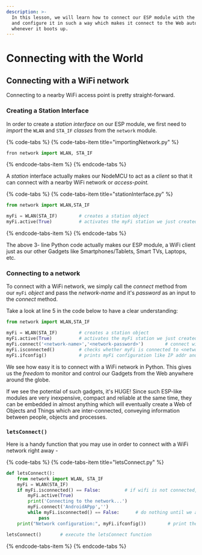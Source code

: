 ```yaml
---
description: >-
  In this lesson, we will learn how to connect our ESP module with the Internet
  and configure it in such a way which makes it connect to the Web automatically
  whenever it boots up.
---
```


# Connecting with the World

## Connecting with a WiFi network

Connecting to a nearby WiFi access point is pretty straight-forward.

### Creating a Station Interface

In order to create a _station_ _interface_ on our ESP module, we first need to _import_ the `WLAN` and `STA_IF` _classes_ from the `network` module.

{% code-tabs %}
{% code-tabs-item title="importingNetwork.py" %}
```python
fron network import WLAN, STA_IF
```
{% endcode-tabs-item %}
{% endcode-tabs %}

A _station_ interface actually makes our NodeMCU to act as a _client_ so that it can connect with a nearby WiFi network or _access-point._

{% code-tabs %}
{% code-tabs-item title="stationInterface.py" %}
```python
from network import WLAN,STA_IF

myFi = WLAN(STA_IF)        # creates a station object
myFi.active(True)          # activates the myFi station we just created
```
{% endcode-tabs-item %}
{% endcode-tabs %}

The above 3- line Python code actually makes our ESP module, a WiFi client just as our other Gadgets like Smartphones/Tablets, Smart TVs, Laptops, etc.

###  Connecting to a network

To connect with a WiFi network, we simply call the _connect_ method from our `myFi` _object_ and pass the _network-name_ and it's _password_ as an input to the _connect_ method. 

Take a look at line 5 in the code below to have a clear understanding:

```python
from network import WLAN,STA_IF

myFi = WLAN(STA_IF)        # creates a station object
myFi.active(True)          # activates the myFi station we just created
myFi.connect('<network-name>','<network-password>')        # connect with <network-name>
myFi.isconnected()         # checks whether myFi is connected to <network-name> or not
myFi.ifconfig()            # prints myFi configuration like IP addr and other network details
```

We see how easy it is to connect with a WiFi network in Python. This gives us the _freedom_ to monitor and control our Gadgets from the Web anywhere around the globe.

If we see the potential of such gadgets, it's HUGE! Since such ESP-like modules are very inexpensive, compact and reliable at the same time, they can be embedded in almost anything which will eventually create a Web of Objects and Things which are inter-connected, conveying information between people, objects and processes.

### `letsConnect()`

Here is a handy function that you may use in order to connect with a WiFi network right away - 

{% code-tabs %}
{% code-tabs-item title="letsConnect.py" %}
```python
def letsConnect():
    from network import WLAN, STA_IF    
    myFi = WLAN(STA_IF)                                     
    if myFi.isconnected() == False:        	# if wifi is not connected, execute the statements below:
        myFi.active(True)
        print('Connecting to the network...')
        myFi.connect('AndroidAPpp','')  
        while myFi.isconnected() == False:    	# do nothing until we are connected to the network 
            pass
    print("Network configuration:", myFi.ifconfig())		# print the network configuration once we are connected	

letsConnect()		# execute the letsConnect function
```
{% endcode-tabs-item %}
{% endcode-tabs %}

###  



